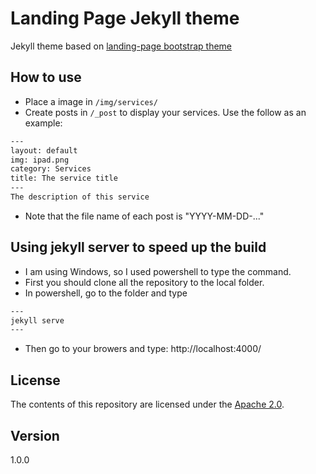 # Landing Page Jekyll theme

Jekyll theme based on [landing-page bootstrap theme ](http://startbootstrap.com/templates/landing-page/)

## How to use
 - Place a image in `/img/services/`
 - Create posts in `/_post` to display your services.  Use the follow as an example:

```txt
---
layout: default
img: ipad.png
category: Services
title: The service title
---
The description of this service
```
 - Note that the file name of each post is "YYYY-MM-DD-..." 

## Using jekyll server to speed up the build
 - I am using Windows, so I used powershell to type the command.
 - First you should clone all the repository to the local folder.
 - In powershell, go to the folder and type
 ```txt
 ---
 jekyll serve
 ---
 ```
 - Then go to your browers and type: http://localhost:4000/


## License
The contents of this repository are licensed under the [Apache
2.0](http://www.apache.org/licenses/LICENSE-2.0.html).

## Version
1.0.0

